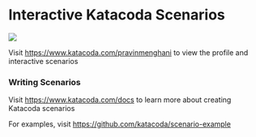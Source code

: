 # Interactive Katacoda Scenarios

[![](http://shields.katacoda.com/katacoda/pravinmenghani/count.svg)](https://www.katacoda.com/pravinmenghani "Get your profile on Katacoda.com")

Visit https://www.katacoda.com/pravinmenghani to view the profile and interactive scenarios

### Writing Scenarios
Visit https://www.katacoda.com/docs to learn more about creating Katacoda scenarios

For examples, visit https://github.com/katacoda/scenario-example
